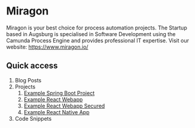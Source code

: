 # Miragon
Miragon is your best choice for process automation projects. The Startup based in Augsburg is specialised in Software Development using the Camunda Process Engine and provides professional IT expertise. Visit our website: https://www.miragon.io/ </br>

## Quick access
1. Blog Posts
1. Projects
    1. [Example Spring Boot Project](./projects/miragon-example-backend)
    1. [Example React Webapp](./projects/miragon-example-webapp)
    1. [Example React Webapp Secured](./projects/miragon-example-webapp-secured)
    1. [Example React Native App](./projects/miragon-example-app)
1. Code Snippets
